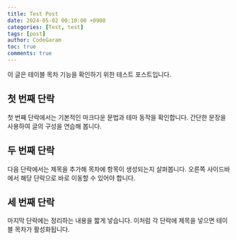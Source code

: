 ```yaml
---
title: Test Post
date: 2024-05-02 00:10:00 +0900
categories: [Test, test]
tags: [post]
author: CodeGaram
toc: true
comments: true
---
```


이 글은 테이블 목차 기능을 확인하기 위한 테스트 포스트입니다.

## 첫 번째 단락

첫 번째 단락에서는 기본적인 마크다운 문법과 테마 동작을 확인합니다. 간단한 문장을 사용하여 글의 구성을 연습해 봅니다.

## 두 번째 단락

다음 단락에서는 제목을 추가해 목차에 항목이 생성되는지 살펴봅니다. 오른쪽 사이드바에서 해당 단락으로 바로 이동할 수 있어야 합니다.

## 세 번째 단락

마지막 단락에는 정리하는 내용을 짧게 넣습니다. 이처럼 각 단락에 제목을 넣으면 테이블 목차가 활성화됩니다.
